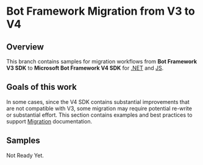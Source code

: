 # Bot Framework Migration from V3 to V4


## Overview

This branch contains samples for migration workflows from **Bot Framework V3 SDK** to  **Microsoft Bot Framework V4 SDK** for [.NET](https://github.com/Microsoft/botbuilder-dotnet) and [JS](https://github.com//microsoft/botbuilder-js). 

## Goals of this work

In some cases, since the V4 SDK contains substantial improvements that are not compatible with V3, some migration may require potential re-write or substantial effort. This section contains examples and best practices to support [Migration][1] documentation.

## Samples
Not Ready Yet.

[1]: https://docs.microsoft.com/en-us/azure/bot-service/migration/conversion-framework?view=azure-bot-service-4.0
